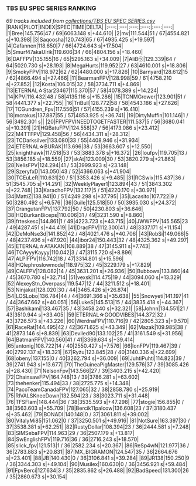 ### TBS EU SPEC SERIES RANKING
*69 tracks included from [collections/TBS EU SPEC SERIES.csv](/collections/TBS%20EU%20SPEC%20SERIES.csv)*
|RANK|PILOT|INDEX|SPEC|TIME|DELTA|
|:---:|:---|:---:|:---:|:---:|---:|
|1|Bree|145.756|47 / 69|6063.148 s|+44.610|
|2|mv|111.544|51 / 67|4554.821 s|+10.398|
|3|Saqoosha|120.743|65 / 67|4935.425 s|+19.597|
|4|Gafannen|118.650|7 / 66|4724.643 s|+17.504|
|5|Smurf47akaUlrik|119.606|34 / 66|4804.156 s|+18.460|
|6|DAFFPV|135.155|16 / 65|5295.163 s|+34.009|
|7|AliB㋡|129.339|64 / 64|5020.730 s|+28.193|
|8|MegaHurts|119.952|27 / 63|4610.001 s|+18.806|
|9|SmokyFPV|118.972|62 / 62|4480.000 s|+17.826|
|10|Barnyard|128.612|15 / 62|4866.494 s|+27.466|
|11|BearmanFPV|128.998|59 / 61|4758.210 s|+27.852|
|12|Kosta|106.015|32 / 58|3734.711 s|+4.869|
|13|ETERNAL☆Star23467|115.370|57 / 58|4078.389 s|+14.224|
|14|KPV|116.432|48 / 58|4135.116 s|+15.286|
|15|TCNMGrower|123.901|51 / 58|4441.377 s|+22.755|
|16|TriBull|128.772|58 / 58|4543.186 s|+27.626|
|17|TCGundren_Fpv|117.556|51 / 57|4155.239 s|+16.410|
|18|mcrakus|137.887|55 / 57|4853.925 s|+36.741|
|19|DirtyMuffin|101.146|1 / 56|3492.301 s||
|20|FPVFPVINEEDTOGETFASTER|111.537|5 / 56|3680.041 s|+10.391|
|21|HQBatuFPV|124.558|37 / 56|4173.086 s|+23.412|
|22|M4TTFPV|129.458|56 / 56|4434.311 s|+28.312|
|23|TCDarksilver|133.080|33 / 55|4408.946 s|+31.934|
|24|ETERNAL☆BURAK|113.696|38 / 53|3663.607 s|+12.550|
|25|knighthawk|117.518|53 / 53|3883.378 s|+16.372|
|26|loufpv|119.705|13 / 53|3856.185 s|+18.559|
|27|skAt|123.009|30 / 53|3820.279 s|+21.863|
|28|NelisFPV|124.294|41 / 53|3999.923 s|+23.148|
|29|SzeryfxD|143.050|43 / 52|4366.063 s|+41.904|
|30|TCEuLeR|110.631|20 / 51|3353.426 s|+9.485|
|31|RCSwix|115.437|36 / 51|3545.705 s|+14.291|
|32|WeeklyPlayer1|123.894|43 / 51|3843.302 s|+22.748|
|33|KarachoFPV|132.117|5 / 51|4220.170 s|+30.971|
|34|MattiZ|138.941|0 / 51|4249.298 s|+37.795|
|35|Lacasito|107.722|9 / 50|3280.492 s|+6.576|
|36|Guile|125.518|50 / 50|3935.030 s|+24.372|
|37|OrangutanFPV|137.792|50 / 50|4230.803 s|+36.646|
|38|HQBurkanBiceps|110.006|31 / 49|3231.590 s|+8.860|
|39|frteskesc|144.861|1 / 49|4223.723 s|+43.715|
|40|JWWFPV|145.565|23 / 49|4287.451 s|+44.419|
|41|DracFPV|112.300|41 / 48|3337.171 s|+11.154|
|42|DeMoNse3d|141.852|42 / 48|4021.476 s|+40.706|
|43|RobSi|149.066|5 / 48|4237.496 s|+47.920|
|44|ibor24|150.443|32 / 48|4325.362 s|+49.297|
|45|ETERNAL☆ATAKAN|108.889|38 / 47|3145.911 s|+7.743|
|46|TCAyyyKayyy|110.042|3 / 47|3115.720 s|+8.896|
|47|ALPIFPV|116.742|18 / 47|3314.801 s|+15.596|
|48|HQlephroslowmode|118.975|32 / 45|3229.179 s|+17.829|
|49|CALFPV|128.082|14 / 45|3631.201 s|+26.936|
|50|Bubbows|133.860|44 / 45|3670.780 s|+32.714|
|51|vexsk|114.475|19 / 44|3094.060 s|+13.329|
|52|AlexeyStn_Overpass|119.547|12 / 44|3211.512 s|+18.401|
|53|Ninjakat|128.020|30 / 44|3465.426 s|+26.874|
|54|LOSLobo|136.784|44 / 44|3691.366 s|+35.638|
|55|Snowyeti|141.197|41 / 44|3647.662 s|+40.051|
|56|LukeS|145.513|15 / 44|3835.418 s|+44.367|
|57|Bashikami|133.467|35 / 43|3458.240 s|+32.321|
|58|Johnn|134.551|21 / 43|3510.944 s|+33.405|
|59|ETERNAL☆GOODVIBES|144.372|32 / 43|3726.573 s|+43.226|
|60|WerdnaFPV|110.716|9 / 42|2805.323 s|+9.570|
|61|RaceRat|144.495|42 / 42|3671.625 s|+43.349|
|62|Mazak|109.985|38 / 41|2873.146 s|+8.839|
|63|Deviled90|133.102|25 / 41|3161.549 s|+31.956|
|64|BatmanFPV|140.560|41 / 41|3369.634 s|+39.414|
|65|antonig|108.722|14 / 40|2550.427 s|+7.576|
|66|IonFPV|119.467|39 / 40|2792.137 s|+18.321|
|67|Ryżu|123.845|28 / 40|3140.336 s|+22.699|
|68|obeny|137.155|0 / 40|3262.794 s|+36.009|
|69|JuhtiPuhti|114.823|39 / 39|2741.943 s|+13.677|
|70|TheGuineaPigMaster|129.576|37 / 39|3085.426 s|+28.430|
|71|NelsonFpv|143.566|27 / 39|3403.215 s|+42.420|
|72|ChainsawFPV|164.748|13 / 39|3786.281 s|+63.602|
|73|thehenker|115.494|33 / 38|2725.775 s|+14.348|
|74|PacoTeamCanadaFPV|127.065|32 / 38|2858.780 s|+25.919|
|75|RIVALSKneeDown|132.594|23 / 38|3023.711 s|+31.448|
|76|TFSFlam|148.444|36 / 38|3535.593 s|+47.298|
|77|stogie|156.855|0 / 38|3563.603 s|+55.709|
|78|Bercik11palcow|136.608|23 / 37|3180.437 s|+35.462|
|79|BONADI|140.148|0 / 37|3061.811 s|+39.002|
|80|VitalyMi85|151.062|0 / 37|3250.501 s|+49.916|
|81|NotSure|163.397|30 / 37|3538.381 s|+62.251|
|82|RustyDollar|108.394|23 / 36|2444.581 s|+7.248|
|83|SIMSebaFPV|114.963|29 / 36|2507.179 s|+13.817|
|84|SwEnglishFPV|119.716|36 / 36|2716.243 s|+18.570|
|85|slick_fpv|121.513|1 / 36|2582.234 s|+20.367|
|86|ReSp4wN|121.977|36 / 36|2783.883 s|+20.831|
|87|MX_BIGRAMON|124.547|35 / 36|2664.676 s|+23.401|
|88|JB|140.430|0 / 36|3106.841 s|+39.284|
|89|JR138|150.250|9 / 36|3344.303 s|+49.104|
|90|Musilex|160.630|0 / 36|3456.921 s|+59.484|
|91|FpvBerci|127.634|3 / 35|2835.862 s|+26.488|
|92|BadSpeed|131.300|26 / 35|2860.673 s|+30.154|
